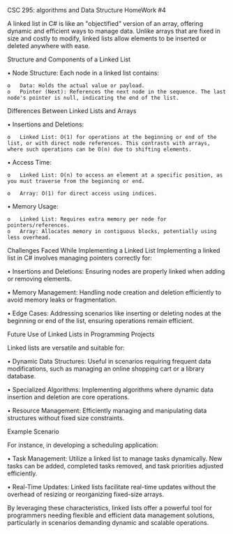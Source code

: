 CSC 295: algorithms and Data Structure  HomeWork #4

A linked list in C# is like an "objectified" version of an array, offering dynamic and efficient ways to manage data. Unlike arrays that are fixed in size and costly to modify, linked lists allow elements to be inserted or deleted anywhere with ease.

Structure and Components of a Linked List

  •	Node Structure: Each node in a linked list contains:
  
    o	Data: Holds the actual value or payload.
    o	Pointer (Next): References the next node in the sequence. The last node's pointer is null, indicating the end of the list.
    

Differences Between Linked Lists and Arrays

  •	Insertions and Deletions:
  
    o	Linked List: O(1) for operations at the beginning or end of the list, or with direct node references. This contrasts with arrays, where such operations can be O(n) due to shifting elements.
    
  •	Access Time:
  
    o	Linked List: O(n) to access an element at a specific position, as you must traverse from the beginning or end.
    
    o	Array: O(1) for direct access using indices.
    
  •	Memory Usage:
  
    o	Linked List: Requires extra memory per node for pointers/references.
    o	Array: Allocates memory in contiguous blocks, potentially using less overhead.
    
    
Challenges Faced While Implementing a Linked List
Implementing a linked list in C# involves managing pointers correctly for:

  •	Insertions and Deletions: Ensuring nodes are properly linked when adding or removing elements.
  
  •	Memory Management: Handling node creation and deletion efficiently to avoid memory leaks or fragmentation.
  
  •	Edge Cases: Addressing scenarios like inserting or deleting nodes at the beginning or end of the list, ensuring operations remain efficient.
  
  
Future Use of Linked Lists in Programming Projects

Linked lists are versatile and suitable for:

  •	Dynamic Data Structures: Useful in scenarios requiring frequent data modifications, such as managing an online shopping cart or a library database.
  
  •	Specialized Algorithms: Implementing algorithms where dynamic data insertion and deletion are core operations.
  
  •	Resource Management: Efficiently managing and manipulating data structures without fixed size constraints.
  
  
Example Scenario

For instance, in developing a scheduling application:

  •	Task Management: Utilize a linked list to manage tasks dynamically. New tasks can be added, completed tasks removed, and task priorities adjusted efficiently.
  
  •	Real-Time Updates: Linked lists facilitate real-time updates without the overhead of resizing or reorganizing fixed-size arrays.

  
By leveraging these characteristics, linked lists offer a powerful tool for programmers needing flexible and efficient data management solutions, particularly in scenarios demanding dynamic and scalable operations.

